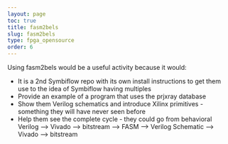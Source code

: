 ```yaml
---
layout: page
toc: true
title: fasm2bels
slug: fasm2bels
type: fpga_opensource
order: 6
---
```


Using fasm2bels would be a useful activity because it would:
* It is a 2nd Symbiflow repo with its own install instructions to get them use to the idea of Symbiflow having multiples
* Provide an example of a program that uses the prjxray database
* Show them Verilog schematics and introduce Xilinx primitives - something they will have never seen before
* Help them see the complete cycle - they could go from behavioral Verilog --> Vivado --> bitstream --> FASM --> Verilog Schematic --> Vivado --> bitstream

